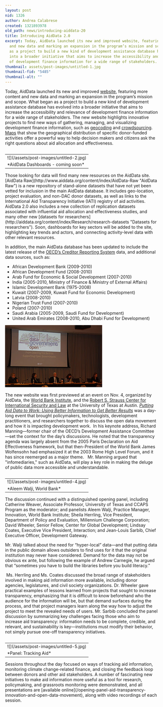 ```yaml
---
layout: post
nid: 1326
author: Andrea Calabrese
created: 1321893978
old_path: news/introducing-aiddata-20
title: Introducing AidData 2.0
excerpt: Today, AidData launched its new and improved website, featuring more content
  and new data and marking an expansion in the program’s mission and scope. What began
  as a project to build a new kind of development assistance database has evolved
  into a broader initiative that aims to increase the accessibility and relevance
  of development finance information for a wide range of stakeholders.
thumbnail: assets/post-images/untitled-1.jpg
thumbnail-fid: "5485"
thumbnail-alt: ""
---
```


Today, AidData launched its new and improved [website](http://www.aiddata.org "AidData Portal"), featuring more content and new data and marking an expansion in the program’s mission and scope. What began as a project to build a new kind of development assistance database has evolved into a broader initiative that aims to increase the accessibility and relevance of development finance information for a wide range of stakeholders. The new website highlights innovative projects to find new ways of gathering, managing, and visualizing development finance information, such as [geocoding](http://www.aiddata.org/content/index/Services/geocoding "Geocoding") and [crowdsourcing](http://www.aiddata.org/content/index/Initiatives/uganda-crowdsourcing "Crowdsourcing"). [Maps](http://www.aiddata.org/content/index/Maps) that show the geographical distribution of specific donor-funded activities offer a powerful way to help decision makers and citizens ask the right questions about aid allocation and effectiveness.

<table align="left" border="0"><tbody><tr><td>![](/assets/post-images/untitled-2.jpg)</td></tr><tr><td>*AidData Dashboards - coming soon*</td></tr></tbody></table>Those looking for data will find many new resources on the AidData site. [AidData Raw](http://www.aiddata.org/content/index/AidData-Raw "AidData Raw") is a new repository of stand-alone datasets that have not yet been vetted for inclusion in the main AidData database. It includes geo-location, project evaluation, and non-DAC donor datasets, as well as links to the International Aid Transparency Initiative (IATI) registry of aid activities. AidData 2.0 also includes a new collection of replication datasets associated with influential aid allocation and effectiveness studies, and many other new [datasets for researchers](http://aiddata.org/content/index/Research/research-datasets "Datasets for researchers"). Soon, dashboards for key sectors will be added to the site, highlighting key trends and actors, and connecting activity-level data with other relevant resources.

In addition, the main AidData database has been updated to include the latest release of the [OECD’s Creditor Reporting System](http://stats.oecd.org/Index.aspx?DatasetCode=CRSNEW "OECD's Creditor Reporting System") data, and additional data sources, such as:

- African Development Bank (2009-2010)
- African Development Fund (2008-2010)
- Arab Fund for Economic & Social Development (2007-2010)
- India (2005-2010, Ministry of Finance & Ministry of External Affairs)
- Islamic Development Bank (1975-2008)
- Kuwait (2007-2009, Kuwait Fund for Economic Development)
- Latvia (2008-2010)
- Nigerian Trust Fund (2007-2010)
- Poland (2007-2010)
- Saudi Arabia (2005-2009, Saudi Fund for Development)
- United Arab Emirates (2008-2010, Abu Dhabi Fund for Development)

![](/assets/post-images/untitled-3.jpg)

The new website was first previewed at an event on Nov. 4, organized by AidData, the [World Bank Institute](http://wbi.worldbank.org/ "World Bank Institute"), and the [Robert S. Strauss Center for International Security and Law](http://ccaps.strausscenter.org/ "CCAPS") at the University of Texas at Austin. *[Putting Aid Data to Work: Using Better Information to Get Better Results](http://www.aiddata.org/content/index/about/events)* was a day-long event that brought policymakers, technologists, development practitioners, and researchers together to discuss the open data movement and how it is impacting development work.  In his keynote address, Richard Manning—former chair of the OECD’s Development Assistance Committee—set the context for the day’s discussions. He noted that the transparency agenda was largely absent from the 2005 Paris Declaration on Aid Effectiveness framework, but that then-President of the World Bank James Wolfensohn had emphasized it at the 2003 Rome High Level Forum, and it has since reemerged as a major theme.   Mr. Manning argued that "infomediaries," such as AidData, will play a key role in making the deluge of public data more accessible and understandable.

<table align="left" border="0"><tbody><tr><td>![](/assets/post-images/untitled-4.jpg)</td></tr><tr><td>*Aleem Walji, World Bank*</td></tr></tbody></table>The discussion continued with a distinguished opening panel, including Catherine Weaver, Associate Professor, University of Texas and CCAPS Program as the moderator; and panelists Aleem Walji, Practice Manager, Innovation, World Bank Institute; Sheila Herrling, Vice President, Department of Policy and Evaluation, Millennium Challenge Corporation; David Wheeler, Senior Fellow, Center for Global Development; Lindsay Coates, Executive Vice President, Interaction; and Jean-Louis Sarbib, Chief Executive Officer, Development Gateway.

Mr. Walji talked about the need for “hyper-local” data—and that putting data in the public domain allows outsiders to find uses for it that the original institution may never have considered. Demand for the data may not be obvious ex ante, but following the example of Andrew Carnegie, he argued that “sometimes you have to build the libraries before you build literacy.”

 Ms. Herrling and Ms. Coates discussed the broad range of stakeholders involved in making aid information more available, including donor agencies, legislatures, and civil society organizations. Dr. Wheeler gave practical examples of lessons learned from projects that sought to increase transparency, emphasizing that it is difficult to know beforehand who the audience for the information will be, but that demand surfaces during the process, and that project managers learn along the way how to adjust the project to meet the revealed needs of users. Mr. Sarbib concluded the panel discussion by summarizing key challenges facing those who aim to increase aid transparency: information needs to be complete, credible, and relevant, and sustainability is key—institutions must modify their behavior, not simply pursue one-off transparency initiatives.

<table align="left" border="0"><tbody><tr><td>![](/assets/post-images/untitled-5.jpg)</td></tr><tr><td>*Panel: Tracking Aid*</td></tr></tbody></table>Sessions throughout the day focused on ways of tracking aid information, monitoring climate change-related finance, and closing the feedback loop between donors and other aid stakeholders. A number of fascinating new initiatives to make aid information more useful as a tool for research, policymaking, and grassroots monitoring were demonstrated, and all presentations are [available online](/opening-panel-aid-transparency-innovation-and-open-data-movement), along with video recordings of each session. 


